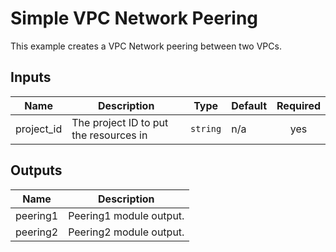 # Simple VPC Network Peering

This example creates a VPC Network peering between two VPCs.

<!-- BEGINNING OF PRE-COMMIT-TERRAFORM DOCS HOOK -->
## Inputs

| Name | Description | Type | Default | Required |
|------|-------------|------|---------|:--------:|
| project\_id | The project ID to put the resources in | `string` | n/a | yes |

## Outputs

| Name | Description |
|------|-------------|
| peering1 | Peering1 module output. |
| peering2 | Peering2 module output. |

<!-- END OF PRE-COMMIT-TERRAFORM DOCS HOOK -->

